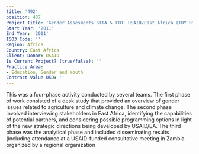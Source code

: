 ```yaml
---
title: '492'
position: 437
Project Title: 'Gender Assesments STTA & TTO: USAID/East Africa (TDY 99)'
Start Year: '2011'
End Year: '2011'
ISO3 Code: ''
Region: Africa
Country: East Africa
Client/ Donor: USAID
Is Current Project? (true/false): ''
Practice Area:
- Education, Gender and Youth
Contract Value USD: ''
---
```


This was a four-phase activity conducted by several teams. The first phase of work consisted of a desk study that provided an overview of gender issues related to agriculture and climate change. The second phase involved interviewing stakeholders in East Africa, identifying the capabilities of potential partners, and considering possible programming options in light of the new strategic directions being developed by USAID/EA. The third phase was the analytical phase and included disseminating results (including attendance at a USAID-funded consultative meeting in Zambia organized by a regional organization